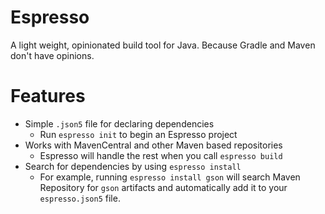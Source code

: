 # Espresso
A light weight, opinionated build tool for Java. Because Gradle and Maven don't have opinions.

# Features
* Simple `.json5` file for declaring dependencies
  * Run `espresso init` to begin an Espresso project
* Works with MavenCentral and other Maven based repositories
  * Espresso will handle the rest when you call `espresso build`
* Search for dependencies by using `espresso install`
  * For example, running `espresso install gson` will search Maven Repository for `gson` artifacts and automatically 
    add it to your `espresso.json5` file.  